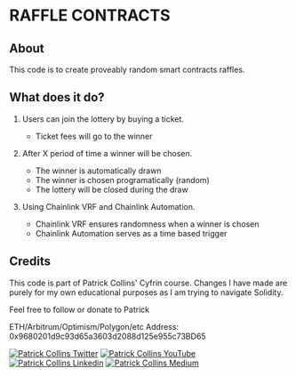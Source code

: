 # RAFFLE CONTRACTS


## About

This code is to create proveably random smart contracts raffles.


## What does it do?

1. Users can join the lottery by buying a ticket.
    - Ticket fees will go to the winner
    
2. After X period of time a winner will be chosen.
    - The winner is automatically drawn
    - The winner is chosen programatically (random)
    - The lottery will be closed during the draw

3. Using Chainlink VRF and Chainlink Automation.
    - Chainlink VRF ensures randomness when a winner is chosen
    - Chainlink Automation serves as a time based trigger


## Credits

This code is part of Patrick Collins' Cyfrin course. 
Changes I have made are purely for my own educational purposes as I am trying to navigate Solidity.

Feel free to follow or donate to Patrick

ETH/Arbitrum/Optimism/Polygon/etc Address: 0x9680201d9c93d65a3603d2088d125e955c73BD65

[![Patrick Collins Twitter](https://img.shields.io/badge/Twitter-1DA1F2?style=for-the-badge&logo=twitter&logoColor=white)](https://twitter.com/PatrickAlphaC)
[![Patrick Collins YouTube](https://img.shields.io/badge/YouTube-FF0000?style=for-the-badge&logo=youtube&logoColor=white)](https://www.youtube.com/channel/UCn-3f8tw_E1jZvhuHatROwA)
[![Patrick Collins Linkedin](https://img.shields.io/badge/LinkedIn-0077B5?style=for-the-badge&logo=linkedin&logoColor=white)](https://www.linkedin.com/in/patrickalphac/)
[![Patrick Collins Medium](https://img.shields.io/badge/Medium-000000?style=for-the-badge&logo=medium&logoColor=white)](https://medium.com/@patrick.collins_58673/)